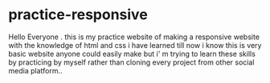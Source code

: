 # practice-responsive
Hello Everyone . this is my practice website of making a responsive website with the knowledge of html and css i have learned till now i know this is very basic website anyone could easily make but i' m trying to learn these skills by practicing by myself rather than cloning every project from other social media platform..
